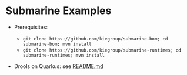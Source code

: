 # Submarine Examples

- Prerequisites:
  - `git clone https://github.com/kiegroup/submarine-bom; cd submarine-bom; mvn install`
  - `git clone https://github.com/kiegroup/submarine-runtimes; cd submarine-runtimes; mvn install`
  
- Drools on Quarkus: see [README.md](drools-quarkus/README.md)

